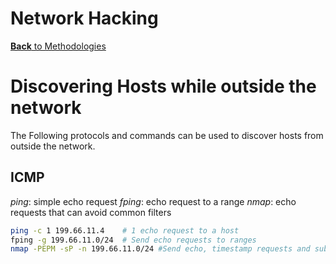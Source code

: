 # Network Hacking 
[**Back** to Methodologies](/Methodology#methodologies)

# Discovering Hosts while outside the network

The Following protocols and commands can be used to discover hosts from outside the network.

## ICMP

*ping*: simple echo request
*fping*: echo request to a range
*nmap*: echo requests that can avoid common filters

```bash
ping -c 1 199.66.11.4    # 1 echo request to a host
fping -g 199.66.11.0/24  # Send echo requests to ranges
nmap -PEPM -sP -n 199.66.11.0/24 #Send echo, timestamp requests and subnet mask requests
```
